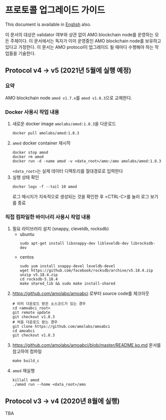 # 프로토콜 업그레이드 가이드
This document is available in [English](protocol_upgrade.md) also.

이 문서의 대상은 validator 여부와 상관 없이 AMO blockchain node를 운영하는 모든
주체이다. 이 문서에서는 독자가 이미 운영중인 AMO blockchain node를 보유하고
있다고 가정한다. 이 문서는 AMO protocol이 업그레이드 될 때마다 수행해야 하는
작업들을 기술한다.

## Protocol v4 &rarr; v5 (2021년 5월에 실행 예정)
### 요약
AMO blockchain node `amod v1.7.x`를 `amod v1.8.3`으로 교체한다.
### Docker 사용시 작업 내용
1. 새로운 docker image `amolabs/amod:1.8.3`을 다운로드
   ```
   docker pull amolabs/amod:1.8.3
   ```
1. `amod` docker container 재시작
   ```
   docker stop amod
   docker rm amod
   docker run -d -name amod -v <data_root>/amo:/amo amolabs/amod:1.8.3
   ```
   `<data_root>`는 실제 데이터 디렉토리를 절대경로로 입력한다
1. 실행 상태 확인
   ```
   docker logs -f --tail 10 amod
   ```
   로그 메시지가 지속적으로 생성되는 것을 확인한 후 &lt;CTRL-C&gt;를 눌러 로그
   보기를 종료

### 직접 컴파일한 바이너리 사용시 작업 내용
1. 필요 라이브러리 설치 (snappy, cleveldb, rocksdb)
   * ubuntu
      ```
	  sudo apt-get install libsnappy-dev libleveldb-dev librocksdb-dev
	  ```
   * centos
      ```
	  sudo yum install snappy-devel leveldb-devel
	  wget https://github.com/facebook/rocksdb/archive/v5.18.4.zip
	  unzip v5.18.4.zip
	  cd rocksdb-5.18.4
	  make shared_lib && sudo make install-shared
	  ```
1. https://github.com/amolabs/amoabci 로부터 source code를 체크아웃
   ```
   # 이미 다운로드 받은 소스코드가 있는 경우
   cd <amoabci_root>
   git remote update
   git checkout v1.8.3
   # 처음 다운로드 받는 경우
   git clone https://github.com/amolabs/amoabci
   cd amoabci
   git checkout v1.8.3
   ```
1. https://github.com/amolabs/amoabci/blob/master/README.ko.md 문서를 참고하여
   컴파일
   ```
   make build_c
   ```
1. `amod` 재실행
   ```
   killall amod
   ./amod run --home <data_root>/amo
   ```

## Protocol v3 &rarr; v4 (2020년 8월에 실행)
TBA
